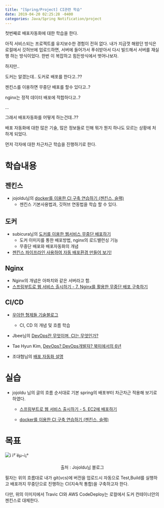 ```yaml
---
title: "[Spring/Project] CI관련 학습"
date: 2019-04-20 02:25:28 -0400
categories: Java/Spring Notification/project
---
```




첫번째로 배포자동화에 대한 학습을 한다.

아직 서비스되는 프로젝트를 유지보수한 경험이 전혀 없다. 내가 지금껏 해왔던 방식은 로컬에서 깃허브에 업로드하면, 서버에 들어가서 푸쉬받아서 다시 빌드해서 서버를 재실행 하는 방식이었다. 한번 이 복잡하고 힘든방식에서 벗어나보자.





하지만.. 





도커는 알겠는데.. 도커로 배포를 한다고..??

젠킨스를 이용하면 무중단 배포를 할수 있다고..?

nginx는 정적 데이터 배포에 적합하다고..?

...

그래서 배포자동화를 어떻게 하는건데..??





배포 자동화에 대한 많은 기술, 많은 정보들로 인해 뭐가 뭔지 하나도 모르는 상황에 처하게 되었다.

먼저 각자에 대한 차근차근 학습을 진행하기로 한다.



# 학습내용



## 젠킨스

- jojoldu님의 [docker를 이용한 CI 구축 연습하기 (젠킨스, 슬랙)](https://jojoldu.tistory.com/139)
  - 젠킨스 기본사용법과, 깃허브 연동법을 학습 할 수 있다.



## 도커

- subicura님의 [도커를 이용한 웹서비스 무중단 배포하기](<https://subicura.com/2016/06/07/zero-downtime-docker-deployment.html>)
  - 도커 이미지를 통한 배포방법, nginx의 로드밸런싱 기능
  - 무중단 배포와 배포자동화의 개념
- [젠킨스 파이프라인 사용하여 자동 배포환경 만들어 보기!](<https://kingbbode.tistory.com/42>) 



## Nginx

- Nginx의 개념은 아파치와 같은 서버라고 함.
- [스프링부트로 웹 서비스 출시하기 - 7. Nginx를 활용한 무중단 배포 구축하기](https://jojoldu.tistory.com/267) 



## CI/CD

- [우아한 형제들 기술블로그](<http://woowabros.github.io/experience/2018/06/26/bros-cicd.html>)

  - CI, CD 의 개념 및 흐름 학습
- Jbee님의 [DevOps란 무엇이며, CI는 무엇인가?](<https://asfirstalways.tistory.com/303>)
- Tae Hyun Kim, [DevOps? DevOps개발자? 북미에서의 6년](<https://www.slideshare.net/taehyunkim73700/ndc17-devops-devops-6>) 
- 조대협님의 [배포 자동화 설명](<https://bcho.tistory.com/777>)



# 실습

- jojoldu 님의 글의 흐름 순서대로 기본 spring의 배포부터 차근차근 적용해 보기로 하였다.

  - [스프링부트로 웹 서비스 출시하기 - 5. EC2에 배포하기](https://jojoldu.tistory.com/263)

  - [docker를 이용한 CI 구축 연습하기 (젠킨스, 슬랙)](https://jojoldu.tistory.com/139)




# 목표

![ì ì²´êµ¬ì¡°](https://t1.daumcdn.net/cfile/tistory/996F763D5A73F91E26)

<center>출처 : Jojoldu님 블로그</center>

필자는 위의 흐름대로 내가 git(vcs)에 버전을 업로드시 자동으로 Test,Build를 실행하고 배포까지 무중단으로 진행하는 CI(지속적 통합)을 구축하고자 한다.

다만, 위의 이미지에서 Travic CI와 AWS CodeDeploy는 로컬에서 도커 컨테이너안의 젠킨스로 대체한다.